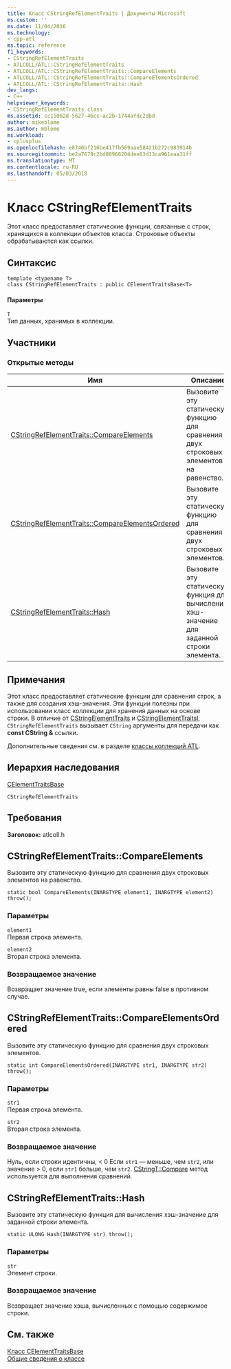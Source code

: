 ```yaml
---
title: Класс CStringRefElementTraits | Документы Microsoft
ms.custom: ''
ms.date: 11/04/2016
ms.technology:
- cpp-atl
ms.topic: reference
f1_keywords:
- CStringRefElementTraits
- ATLCOLL/ATL::CStringRefElementTraits
- ATLCOLL/ATL::CStringRefElementTraits::CompareElements
- ATLCOLL/ATL::CStringRefElementTraits::CompareElementsOrdered
- ATLCOLL/ATL::CStringRefElementTraits::Hash
dev_langs:
- C++
helpviewer_keywords:
- CStringRefElementTraits class
ms.assetid: cc15062d-5627-46cc-ac2b-1744afdc2dbd
author: mikeblome
ms.author: mblome
ms.workload:
- cplusplus
ms.openlocfilehash: e8746bf216be417fb569aae58421b272c983914b
ms.sourcegitcommit: be2a7679c2bd80968204dee03d13ca961eaa31ff
ms.translationtype: MT
ms.contentlocale: ru-RU
ms.lasthandoff: 05/03/2018
---
```

# <a name="cstringrefelementtraits-class"></a>Класс CStringRefElementTraits
Этот класс предоставляет статические функции, связанные с строк, хранящихся в коллекции объектов класса. Строковые объекты обрабатываются как ссылки.  
  
## <a name="syntax"></a>Синтаксис  
  
```
template <typename T>  
class CStringRefElementTraits : public CElementTraitsBase<T>
```  
  
#### <a name="parameters"></a>Параметры  
 `T`  
 Тип данных, хранимых в коллекции.  
  
## <a name="members"></a>Участники  
  
### <a name="public-methods"></a>Открытые методы  
  
|Имя|Описание|  
|----------|-----------------|  
|[CStringRefElementTraits::CompareElements](#compareelements)|Вызовите эту статическую функцию для сравнения двух строковых элементов на равенство.|  
|[CStringRefElementTraits::CompareElementsOrdered](#compareelementsordered)|Вызовите эту статическую функцию для сравнения двух строковых элементов.|  
|[CStringRefElementTraits::Hash](#hash)|Вызовите эту статическую функция для вычисления хэш-значение для заданной строки элемента.|  
  
## <a name="remarks"></a>Примечания  
 Этот класс предоставляет статические функции для сравнения строк, а также для создания хэш-значения. Эти функции полезны при использовании класс коллекции для хранения данных на основе строки. В отличие от [CStringElementTraits](../../atl/reference/cstringelementtraits-class.md) и [CStringElementTraitsI](../../atl/reference/cstringelementtraitsi-class.md), `CStringRefElementTraits` вызывает `CString` аргументы для передачи как **const CString &** ссылки.  
  
 Дополнительные сведения см. в разделе [классы коллекций ATL](../../atl/atl-collection-classes.md).  
  
## <a name="inheritance-hierarchy"></a>Иерархия наследования  
 [CElementTraitsBase](../../atl/reference/celementtraitsbase-class.md)  
  
 `CStringRefElementTraits`  
  
## <a name="requirements"></a>Требования  
 **Заголовок:** atlcoll.h  
  
##  <a name="compareelements"></a>  CStringRefElementTraits::CompareElements  
 Вызовите эту статическую функцию для сравнения двух строковых элементов на равенство.  
  
```
static bool CompareElements(INARGTYPE element1, INARGTYPE element2) throw();
```  
  
### <a name="parameters"></a>Параметры  
 `element1`  
 Первая строка элемента.  
  
 `element2`  
 Вторая строка элемента.  
  
### <a name="return-value"></a>Возвращаемое значение  
 Возвращает значение true, если элементы равны false в противном случае.  
  
##  <a name="compareelementsordered"></a>  CStringRefElementTraits::CompareElementsOrdered  
 Вызовите эту статическую функцию для сравнения двух строковых элементов.  
  
```
static int CompareElementsOrdered(INARGTYPE str1, INARGTYPE str2) throw();
```  
  
### <a name="parameters"></a>Параметры  
 `str1`  
 Первая строка элемента.  
  
 `str2`  
 Вторая строка элемента.  
  
### <a name="return-value"></a>Возвращаемое значение  
 Нуль, если строки идентичны, < 0 Если `str1` — меньше, чем `str2`, или значение > 0, если `str1` больше, чем `str2`. [CStringT::Compare](../../atl-mfc-shared/reference/cstringt-class.md#compare) метод используется для выполнения сравнений.  
  
##  <a name="hash"></a>  CStringRefElementTraits::Hash  
 Вызовите эту статическую функция для вычисления хэш-значение для заданной строки элемента.  
  
```
static ULONG Hash(INARGTYPE str) throw();
```  
  
### <a name="parameters"></a>Параметры  
 `str`  
 Элемент строки.  
  
### <a name="return-value"></a>Возвращаемое значение  
 Возвращает значение хэша, вычисленных с помощью содержимое строки.  
  
## <a name="see-also"></a>См. также  
 [Класс CElementTraitsBase](../../atl/reference/celementtraitsbase-class.md)   
 [Общие сведения о классе](../../atl/atl-class-overview.md)
